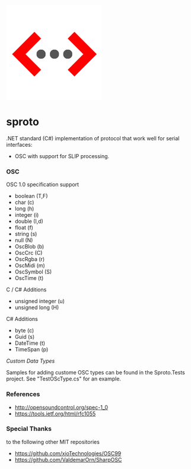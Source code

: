![logo](/Sproto.png)

# sproto

.NET standard (C#) implementation of protocol that work well for serial interfaces:

* OSC with support for SLIP processing.

### OSC

OSC 1.0 specification support

* boolean (T,F)
* char (c)
* long (h)
* integer (i)
* double (I,d)
* float (f)
* string (s)
* null (N)
* OscBlob (b)
* OscCrc (C)
* OscRgba (r)
* OscMidi (m)
* OscSymbol (S)
* OscTime (t)

C / C# Additions

* unsigned integer (u)
* unsigned long (H)

C# Additions

* byte (c)
* Guid (s)
* DateTime (t)
* TimeSpan (p)

*Custom Data Types*

Samples for adding custome OSC types can be found in the Sproto.Tests project. See "TestOScType.cs" for an example.

### References

* http://opensoundcontrol.org/spec-1_0
* https://tools.ietf.org/html/rfc1055

### Special Thanks

to the following other MIT repositories

* https://github.com/xioTechnologies/OSC99
* https://github.com/ValdemarOrn/SharpOSC
